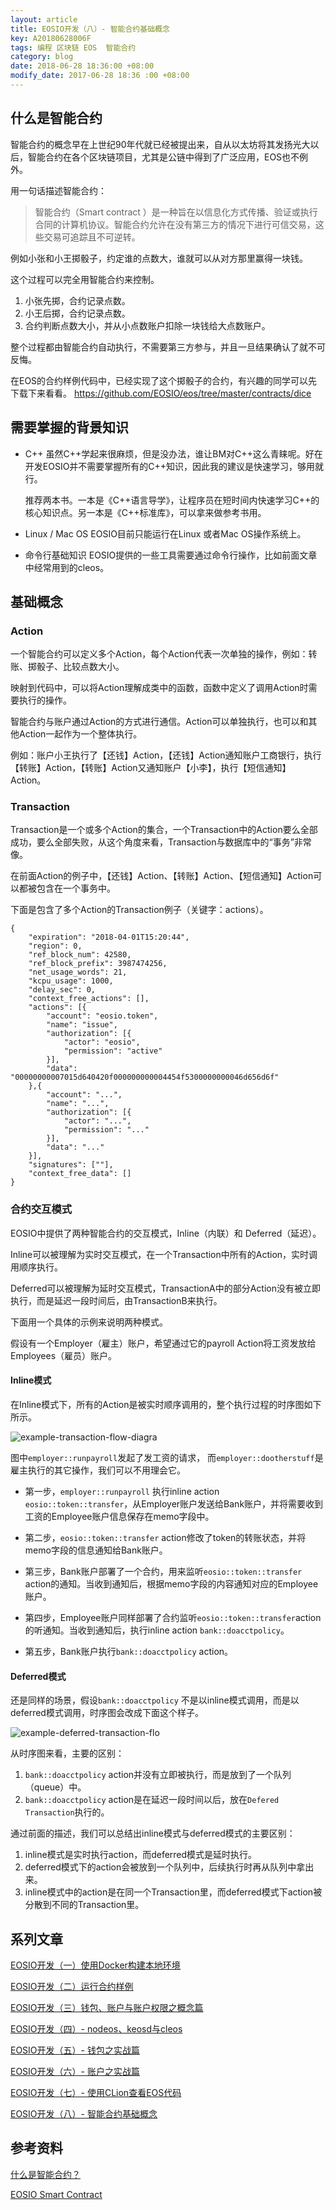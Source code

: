 ```yaml
---
layout: article
title: EOSIO开发（八）- 智能合约基础概念
key: A20180628006F
tags: 编程 区块链 EOS  智能合约
category: blog
date: 2018-06-28 18:36:00 +08:00
modify_date: 2017-06-28 18:36 :00 +08:00
---
```


## 什么是智能合约

智能合约的概念早在上世纪90年代就已经被提出来，自从以太坊将其发扬光大以后，智能合约在各个区块链项目，尤其是公链中得到了广泛应用，EOS也不例外。

用一句话描述智能合约：
> 智能合约（Smart contract ）是一种旨在以信息化方式传播、验证或执行合同的计算机协议。智能合约允许在没有第三方的情况下进行可信交易，这些交易可追踪且不可逆转。

<!--more-->

例如小张和小王掷骰子，约定谁的点数大，谁就可以从对方那里赢得一块钱。

这个过程可以完全用智能合约来控制。
1. 小张先掷，合约记录点数。
2. 小王后掷，合约记录点数。
3. 合约判断点数大小，并从小点数账户扣除一块钱给大点数账户。

整个过程都由智能合约自动执行，不需要第三方参与，并且一旦结果确认了就不可反悔。

在EOS的合约样例代码中，已经实现了这个掷骰子的合约，有兴趣的同学可以先下载下来看看。
https://github.com/EOSIO/eos/tree/master/contracts/dice

## 需要掌握的背景知识

* C++
  虽然C++学起来很麻烦，但是没办法，谁让BM对C++这么青睐呢。好在开发EOSIO并不需要掌握所有的C++知识，因此我的建议是快速学习，够用就行。
  
  推荐两本书。一本是《C++语言导学》，让程序员在短时间内快速学习C++的核心知识点。另一本是《C++标准库》，可以拿来做参考书用。 
   
* Linux / Mac OS
  EOSIO目前只能运行在Linux 或者Mac OS操作系统上。
  
* 命令行基础知识
  EOSIO提供的一些工具需要通过命令行操作，比如前面文章中经常用到的cleos。

## 基础概念

### Action

一个智能合约可以定义多个Action，每个Action代表一次单独的操作，例如：转账、掷骰子、比较点数大小。

映射到代码中，可以将Action理解成类中的函数，函数中定义了调用Action时需要执行的操作。

智能合约与账户通过Action的方式进行通信。Action可以单独执行，也可以和其他Action一起作为一个整体执行。

例如：账户小王执行了【还钱】Action，【还钱】Action通知账户工商银行，执行【转账】Action，【转账】Action又通知账户【小李】，执行【短信通知】Action。

### Transaction

Transaction是一个或多个Action的集合，一个Transaction中的Action要么全部成功，要么全部失败，从这个角度来看，Transaction与数据库中的“事务”非常像。

在前面Action的例子中，【还钱】Action、【转账】Action、【短信通知】Action可以都被包含在一个事务中。

下面是包含了多个Action的Transaction例子（关键字：actions）。
 
```
{
	"expiration": "2018-04-01T15:20:44",
	"region": 0,
	"ref_block_num": 42580,
	"ref_block_prefix": 3987474256,
	"net_usage_words": 21,
	"kcpu_usage": 1000,
	"delay_sec": 0,
	"context_free_actions": [],
	"actions": [{
		"account": "eosio.token",
		"name": "issue",
		"authorization": [{
			"actor": "eosio",
			"permission": "active"
		}],
		"data": "00000000007015d640420f000000000004454f5300000000046d656d6f"
	},{
		"account": "...",
		"name": "...",
		"authorization": [{
			"actor": "...",
			"permission": "..."
		}],
		"data": "..."
	}],
	"signatures": [""],
	"context_free_data": []
}
```

### 合约交互模式 

EOSIO中提供了两种智能合约的交互模式，Inline（内联）和 Deferred（延迟）。

Inline可以被理解为实时交互模式，在一个Transaction中所有的Action，实时调用顺序执行。

Deferred可以被理解为延时交互模式，TransactionA中的部分Action没有被立即执行，而是延迟一段时间后，由TransactionB来执行。

下面用一个具体的示例来说明两种模式。

假设有一个Employer（雇主）账户，希望通过它的payroll Action将工资发放给Employees（雇员）账户。

#### Inline模式
在Inline模式下，所有的Action是被实时顺序调用的，整个执行过程的时序图如下所示。

![example-transaction-flow-diagra](https://wangtao-1256981172.cos.ap-guangzhou.myqcloud.com/example-transaction-flow-diagram.png)

图中```employer::runpayroll```发起了发工资的请求，
而```employer::dootherstuff```是雇主执行的其它操作，我们可以不用理会它。

* 第一步，```employer::runpayroll``` 执行inline action ```eosio::token::transfer```，从Employer账户发送给Bank账户，并将需要收到工资的Employee账户信息保存在memo字段中。

* 第二步，```eosio::token::transfer``` action修改了token的转账状态，并将memo字段的信息通知给Bank账户。

* 第三步，Bank账户部署了一个合约，用来监听```eosio::token::transfer``` action的通知。当收到通知后，根据memo字段的内容通知对应的Employee账户。

* 第四步，Employee账户同样部署了合约监听```eosio::token::transfer```action的听通知。当收到通知后，执行inline action ```bank::doacctpolicy```。

* 第五步，Bank账户执行```bank::doacctpolicy``` action。

#### Deferred模式

还是同样的场景，假设```bank::doacctpolicy``` 不是以inline模式调用，而是以deferred模式调用，时序图会改成下面这个样子。

![example-deferred-transaction-flo](https://wangtao-1256981172.cos.ap-guangzhou.myqcloud.com/example-deferred-transaction-flow.png)

从时序图来看，主要的区别：
1. ```bank::doacctpolicy``` action并没有立即被执行，而是放到了一个队列（queue）中。
2. ```bank::doacctpolicy``` action是在延迟一段时间以后，放在```Defered Transaction```执行的。

通过前面的描述，我们可以总结出inline模式与deferred模式的主要区别：
1. inline模式是实时执行action，而deferred模式是延时执行。
2. deferred模式下的action会被放到一个队列中，后续执行时再从队列中拿出来。
3. inline模式中的action是在同一个Transaction里，而deferred模式下action被分散到不同的Transaction里。

## 系列文章

[EOSIO开发（一）使用Docker构建本地环境](https://www.taowong.com/blog/2018/06/23/eos-develop-1.html)

[EOSIO开发（二）运行合约样例](https://www.taowong.com/blog/2018/06/27/eos-develop-2.html)

[EOSIO开发（三）钱包、账户与账户权限之概念篇](https://www.taowong.com/blog/2018/06/28/eos-develop-3.html)

[EOSIO开发（四）- nodeos、keosd与cleos](https://www.taowong.com/blog/2018/06/28/eos-develop-4.html)

[EOSIO开发（五）- 钱包之实战篇](https://www.taowong.com/blog/2018/06/28/eos-develop-5.html)

[EOSIO开发（六）- 账户之实战篇](https://www.taowong.com/blog/2018/06/28/eos-develop-6.html)

[EOSIO开发（七）- 使用CLion查看EOS代码](https://www.taowong.com/blog/2018/06/28/eos-develop-7.html)

[EOSIO开发（八）- 智能合约基础概念](https://www.taowong.com/blog/2018/06/28/eos-develop-8.html)

## 参考资料

[什么是智能合约？](
http://t.cj.sina.com.cn/articles/view/6449929019/180721b3b001004wkx?cre=tianyi&mod=pcpager_fintoutiao&loc=1&r=9&doct=0&rfunc=100&tj=none&tr=9)

[EOSIO Smart Contract](
https://github.com/EOSIO/eos/wiki/Smart-Contract#eosio-smart-contract)

